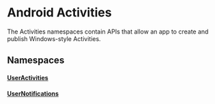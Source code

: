 # Android Activities

The Activities namespaces contain APIs that allow an app to create and publish Windows-style Activities.

## Namespaces

#### [UserActivities](useractivities/index.md)
#### [UserNotifications](usernotifications/index.md)
